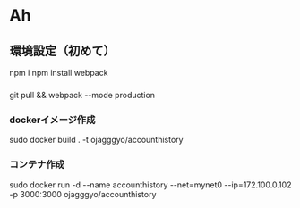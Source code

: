 # Ah


## 環境設定（初めて）
npm i
npm install webpack



### 
git pull && webpack --mode production
### dockerイメージ作成
sudo docker build . -t ojagggyo/accounthistory



### コンテナ作成
sudo docker run -d --name accounthistory --net=mynet0 --ip=172.100.0.102 -p 3000:3000 ojagggyo/accounthistory

